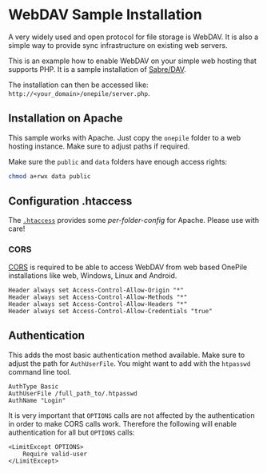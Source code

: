# WebDAV Sample Installation

A very widely used and open protocol for file storage is WebDAV. It is also a simple way to provide sync infrastructure on existing web servers.

This is an example how to enable WebDAV on your simple web hosting that supports PHP. It is a sample installation of [Sabre/DAV](http://sabre.io/dav/install/).

The installation can then be accessed like: `http://<your_domain>/onepile/server.php`.

## Installation on Apache

This sample works with Apache. Just copy the `onepile` folder to a web hosting instance. Make sure to adjust paths if required.

Make sure the `public` and `data` folders have enough access rights:

```sh 
chmod a+rwx data public
```

## Configuration .htaccess

The [`.htaccess`](./onepile/.htaccess) provides some *per-folder-config* for Apache. Please use with care!

### CORS

[CORS](https://developer.mozilla.org/de/docs/Web/HTTP/CORS) is required to be able to access WebDAV from web based OnePile installations like web, Windows, Linux and Android. 

```
Header always set Access-Control-Allow-Origin "*"
Header always set Access-Control-Allow-Methods "*"
Header always set Access-Control-Allow-Headers "*"
Header always set Access-Control-Allow-Credentials "true"
```

## Authentication

This adds the most basic authentication method available. Make sure to adjust the path for `AuthUserFile`. You might want to add with the `htpasswd` command line tool.

```
AuthType Basic
AuthUserFile /full_path_to/.htpasswd
AuthName "Login"
```

It is very important that `OPTIONS` calls are not affected by the authentication in order to make CORS calls work. Therefore the following will enable authentication for all but `OPTIONS` calls:

```
<LimitExcept OPTIONS>
    Require valid-user
</LimitExcept>
```